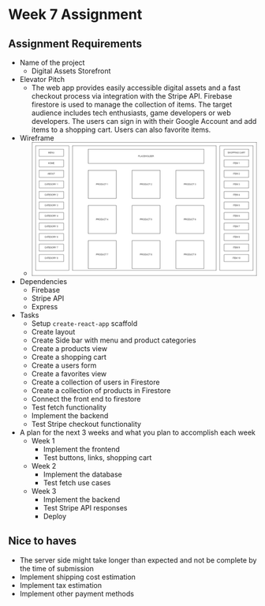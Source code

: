 # Week 7 Assignment

## Assignment Requirements

* Name of the project
  * Digital Assets Storefront
* Elevator Pitch
  * The web app provides easily accessible digital assets and a fast checkout process via integration with the Stripe API. Firebase firestore is used to manage the collection of items. The target audience includes tech enthusiasts, game developers or web developers. The users can sign in with their Google Account and add items to a shopping cart. Users can also favorite items. 
* Wireframe
  * ![](wireframe.png)
* Dependencies
  * Firebase 
  * Stripe API
  * Express
* Tasks
  * Setup `create-react-app` scaffold
  * Create layout
  * Create Side bar with menu and product categories
  * Create a products view
  * Create a shopping cart
  * Create a users form
  * Create a favorites view
  * Create a collection of users in Firestore
  * Create a collection of products in Firestore
  * Connect the front end to firestore
  * Test fetch functionality
  * Implement the backend
  * Test Stripe checkout functionality
* A plan for the next 3 weeks and what you plan to accomplish each week
  * Week 1
    * Implement the frontend
    * Test buttons, links, shopping cart
  * Week 2
    * Implement the database
    * Test fetch use cases
  * Week 3
    * Implement the backend
    * Test Stripe API responses
    * Deploy

## Nice to haves

* The server side might take longer than expected and not be complete by the time of submission
* Implement shipping cost estimation
* Implement tax estimation
* Implement other payment methods


